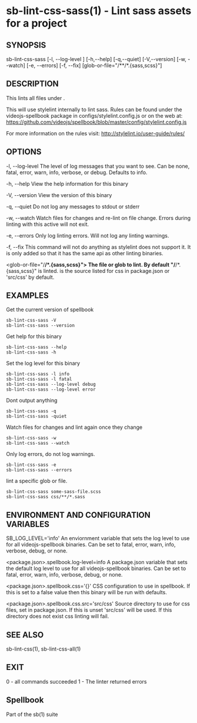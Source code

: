 # sb-lint-css-sass(1) - Lint sass assets for a project

## SYNOPSIS

  sb-lint-css-sass [-l, --log-level <level>] [-h,--help] [-q,--quiet] [-V,--version]
                   [-w, --watch] [-e, --errors] [-f, --fix] [glob-or-file="<css-src>/**/*.{sass,scss}"]

## DESCRIPTION

  This lints all files under <glob-or-file>.

  This will use stylelint internally to lint sass. Rules can be found under the videojs-spellbook
  package in configs/stylelint.config.js or on the web at:
  https://github.com/videojs/spellbook/blob/master/config/stylelint.config.js

  For more information on the rules visit:
  http://stylelint.io/user-guide/rules/

## OPTIONS

  -l, --log-level <level>
    The level of log messages that you want to see. Can be none, fatal, error,
    warn, info, verbose, or debug. Defaults to info.

  -h, --help
    View the help information for this binary

  -V, --version
    View the version of this binary

  -q, --quiet
    Do not log any messages to stdout or stderr

  -w, --watch
    Watch files for changes and re-lint on file change.
    Errors during linting with this active will not exit.

  -e, --errors
    Only log linting errors. Will not log any linting warnings.

  -f, --fix
    This command will not do anything as stylelint does not support it. It is only added so that
    it has the same api as other linting binaries.

  <glob-or-file="<css-src>/**/*.{sass,scss}">
    The file or glob to lint. By default "<css-src>/**/*.{sass,scss}" is linted. <css-src> is the
    source listed for css in package.json or 'src/css' by default.

## EXAMPLES

  Get the current version of spellbook

    sb-lint-css-sass -V
    sb-lint-css-sass --version

  Get help for this binary

    sb-lint-css-sass --help
    sb-lint-css-sass -h

  Set the log level for this binary

    sb-lint-css-sass -l info
    sb-lint-css-sass -l fatal
    sb-lint-css-sass --log-level debug
    sb-lint-css-sass --log-level error

  Dont output anything

    sb-lint-css-sass -q
    sb-lint-css-sass -quiet

  Watch files for changes and lint again once they change

    sb-lint-css-sass -w
    sb-lint-css-sass --watch

  Only log errors, do not log warnings.

    sb-lint-css-sass -e
    sb-lint-css-sass --errors

  lint a specific glob or file.

    sb-lint-css-sass some-sass-file.scss
    sb-lint-css-sass css/**/*.sass

## ENVIRONMENT AND CONFIGURATION VARIABLES

  SB_LOG_LEVEL='info'
    An enviornment variable that sets the log level to use for all videojs-spellbook
    binaries. Can be set to fatal, error, warn, info, verbose, debug, or none.

  <package.json>.spellbook.log-level=info
    A package.json variable that sets the default log level to use for all videojs-spellbook
    binaries. Can be set to fatal, error, warn, info, verbose, debug, or none.

  <package.json>.spellbook.css='{}'
    CSS configuration to use in spellbook. If this is set to a false value then this binary
    will be run with defaults.

  <package.json>.spellbook.css.src='src/css'
    Source directory to use for css files, set in package.json. If this is unset
    'src/css' will be used. If this directory does not exist css linting will fail.

## SEE ALSO

  sb-lint-css(1), sb-lint-css-all(1)

## EXIT

  0 - all commands succeeded
  1 - The linter returned errors

## Spellbook

  Part of the sb(1) suite
